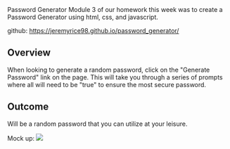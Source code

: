 <head>Password Generator</head>
Module 3 of our homework this week was to create a Password Generator using html, css, and javascript.

github: https://jeremyrice98.github.io/password_generator/

<h2>Overview</h2>

When looking to generate a random password, click on the "Generate Password" link on the page. This will take you through a series of prompts where all will need to be "true" to ensure the most secure password.

<h2>Outcome</h2>

Will be a random password that you can utilize at your leisure.

Mock up:
<img src="./mock up.png">
